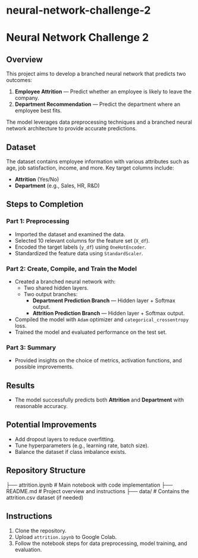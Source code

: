 # neural-network-challenge-2
# Neural Network Challenge 2

## Overview
This project aims to develop a branched neural network that predicts two outcomes:
1. **Employee Attrition** — Predict whether an employee is likely to leave the company.
2. **Department Recommendation** — Predict the department where an employee best fits.

The model leverages data preprocessing techniques and a branched neural network architecture to provide accurate predictions.

## Dataset
The dataset contains employee information with various attributes such as age, job satisfaction, income, and more. Key target columns include:
- **Attrition** (Yes/No)
- **Department** (e.g., Sales, HR, R&D)

## Steps to Completion
### Part 1: Preprocessing
- Imported the dataset and examined the data.
- Selected 10 relevant columns for the feature set (`X_df`).
- Encoded the target labels (`y_df`) using `OneHotEncoder`.
- Standardized the feature data using `StandardScaler`.

### Part 2: Create, Compile, and Train the Model
- Created a branched neural network with:
  - Two shared hidden layers.
  - Two output branches:
    - **Department Prediction Branch** — Hidden layer + Softmax output.
    - **Attrition Prediction Branch** — Hidden layer + Softmax output.
- Compiled the model with `Adam` optimizer and `categorical_crossentropy` loss.
- Trained the model and evaluated performance on the test set.

### Part 3: Summary
- Provided insights on the choice of metrics, activation functions, and possible improvements.

## Results
- The model successfully predicts both **Attrition** and **Department** with reasonable accuracy.

## Potential Improvements
- Add dropout layers to reduce overfitting.
- Tune hyperparameters (e.g., learning rate, batch size).
- Balance the dataset if class imbalance exists.

## Repository Structure
├── attrition.ipynb # Main notebook with code implementation ├── README.md # Project overview and instructions ├── data/ # Contains the attrition.csv dataset (if needed)

## Instructions
1. Clone the repository.
2. Upload `attrition.ipynb` to Google Colab.
3. Follow the notebook steps for data preprocessing, model training, and evaluation.
